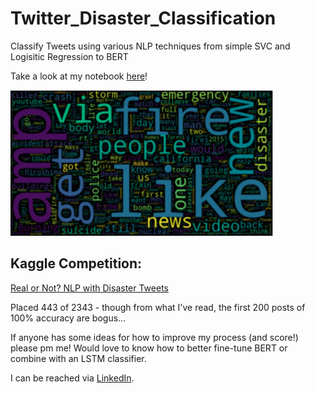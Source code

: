 # Twitter_Disaster_Classification
Classify Tweets using various NLP techniques from simple SVC and Logisitic Regression to BERT

Take a look at my notebook [here](https://github.com/ilanazim/Twitter_Disaster_Classification/blob/master/disaster_classification_colab.ipynb)!

![](./wordcloud.png)

## Kaggle Competition: 
[Real or Not? NLP with Disaster Tweets](https://www.kaggle.com/c/nlp-getting-started)

Placed 443 of 2343 - though from what I've read, the first 200 posts of 100% accuracy are bogus...

If anyone has some ideas for how to improve my process (and score!) please pm me! Would love to know how to better fine-tune BERT or combine with an LSTM classifier. 

I can be reached via [LinkedIn](https://www.linkedin.com/in/ilanaz/). 
